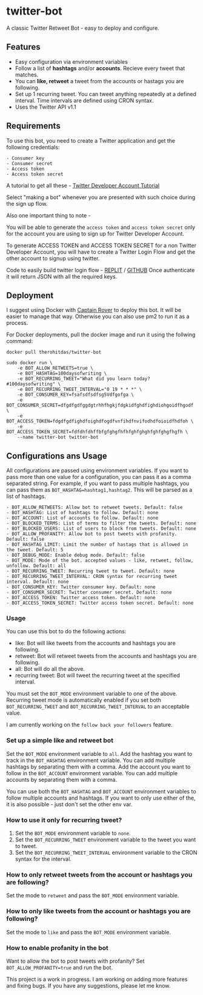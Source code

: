 # twitter-bot

A classic Twitter Retweet Bot - easy to deploy and configure.

## Features

- Easy configuration via environment variables
- Follow a list of **hashtags** and/or **accounts**. Recieve every tweet that matches.
- You can **like, retweet** a tweet from the accounts or hastags you are following.
- Set up 1 recurring tweet. You can tweet anything repeatedly at a defined interval. Time intervals are defined using CRON syntax.
- Uses the Twitter API v1.1

## Requirements

To use this bot, you need to create a Twitter application and get the following credentials:

    - Consumer key
    - Consumer secret
    - Access token
    - Access token secret

A tutorial to get all these - [Twitter Developer Account Tutorial](https://tweetfull.com/steps-to-create-a-developer-account-on-twitter)

Select "making a bot" whenever you are presented with such choice during the sign up flow.

Also one important thing to note -

You will be able to generate the `access token` and `access token secret` only for the account you are using to sign up for Twitter Developer Account.

To generate ACCESS TOKEN and ACCESS TOKEN SECRET for a non Twitter Developer Account, you will have to create a Twitter Login Flow and get the other account to signup using twitter.

Code to easily build twitter login flow - [REPLIT](https://replit.com/@therohitdas/twitter-login) / [GITHUB](https://github.com/therohitdas/twitter-login/)
Once authenticate it will return JSON with all the required keys.

## Deployment

I suggest using Docker with [Captain Rover](https://caprover.com/) to deploy this bot. It will be easier to manage that way. Otherwise you can also use pm2 to run it as a process.

For Docker deployments, pull the docker image and run it using the follwing command:

    docker pull therohitdas/twitter-bot
    
    sudo docker run \
        -e BOT_ALLOW_RETWEETS=true \
        -e BOT_HASHTAG=100daysofwriting \
        -e BOT_RECURRING_TWEET="What did you learn today? #100daysofwriting" \
        -e BOT_RECURRING_TWEET_INTERVAL="0 19 * * *" \
        -e BOT_CONSUMER_KEY=fsafsdfsdfsg5Vdfgofga \
        -e BOT_CONSUMER_SECRET=dfgdfgdfggdgtrhhfhgkjfdgkidfghdfighdiohgoidfhgodf \
        -e BOT_ACCESS_TOKEN=fdgdfgdfighdfoighdfogdfvnfihdfnvifodhdfoioidfhdfoh \
        -e BOT_ACCESS_TOKEN_SECRET=fdfdhfdhffbfgfghgfhfhfghfghghfghfghgfhgfh \
        --name twitter-bot twitter-bot

## Configurations ans Usage

All configurations are passed using environment variables.
If you want to pass more than one value for a configuration, you can pass it as a comma separated string. For example, if you want to pass multiple hashtags, you can pass them as `BOT_HASHTAG=hashtag1,hashtag2`. This will be parsed as a list of hashtags.

    - BOT_ALLOW_RETWEETS: Allow bot to retweet tweets. Default: false
    - BOT_HASHTAG: List of hashtags to follow. Default: none
    - BOT_ACCOUNT: List of accounts to follow. Default: none
    - BOT_BLOCKED_TERMS: List of terms to filter the tweets. Default: none
    - BOT_BLOCKED_USERS: List of users to block from tweets. Default: none
    - BOT_ALLOW_PROFANITY: Allow bot to post tweets with profanity. Default: false
    - BOT_HASHTAG_LIMIT: Limit the number of hastags that is allowed in the tweet. Default: 5
    - BOT_DEBUG_MODE: Enable debug mode. Default: false
    - BOT_MODE: Mode of the bot. accepted values - like, retweet, follow, unfollow. Default: all
    - BOT_RECURRING_TWEET: Recurring tweet to tweet. Default: none
    - BOT_RECURRING_TWEET_INTERVAL: CRON syntax for recurring tweet interval. Default: none
    - BOT_CONSUMER_KEY: Twitter consumer key. Default: none
    - BOT_CONSUMER_SECRET: Twitter consumer secret. Default: none
    - BOT_ACCESS_TOKEN: Twitter access token. Default: none
    - BOT_ACCESS_TOKEN_SECRET: Twitter access token secret. Default: none

### Usage

You can use this bot to do the following actions:

- like: Bot will like tweets from the accounts and hashtags you are following.
- retweet: Bot will retweet tweets from the accounts and hashtags you are following.
- all: Bot will do all the above.
- recurring tweet: Bot will tweet the recurring tweet at the specified interval.

You must set the `BOT_MODE` environment variable to one of the above.
Recurring tweet mode is automatically enabled if you set both `BOT_RECURRING_TWEET` and `BOT_RECURRING_TWEET_INTERVAL` to an acceptable value.

I am currently working on the `follow back your followers` feature.

### Set up a simple like and retweet bot

Set the `BOT_MODE` environment variable to `all`.
Add the hashtag you want to track in the `BOT_HASHTAG` environment variable. You can add multiple hashtags by separating them with a comma.
Add the account you want to follow in the `BOT_ACCOUNT` environment variable. You can add multiple accounts by separating them with a comma.

You can use both the `BOT_HASHTAG` and `BOT_ACCOUNT` environment variables to follow multiple accounts and hashtags. If you want to only use either of the, it is also possible - just don't set the other env var.

### How to use it only for recurring tweet?

1. Set the `BOT_MODE` environment variable to `none`.
2. Set the `BOT_RECURRING_TWEET` environment variable to the tweet you want to tweet.
3. Set the `BOT_RECURRING_TWEET_INTERVAL` environment variable to the CRON syntax for the interval.

### How to only retweet tweets from the account or hashtags you are following?

Set the mode to `retweet` and pass the `BOT_MODE` environment variable.

### How to only like tweets from the account or hashtags you are following?

Set the mode to `like` and pass the `BOT_MODE` environment variable.

### How to enable profanity in the bot

Want to allow the bot to post tweets with profanity?
Set `BOT_ALLOW_PROFANITY=true` and run the bot.

This project is a work in progress. I am working on adding more features and fixing bugs. If you have any suggestions, please let me know.
